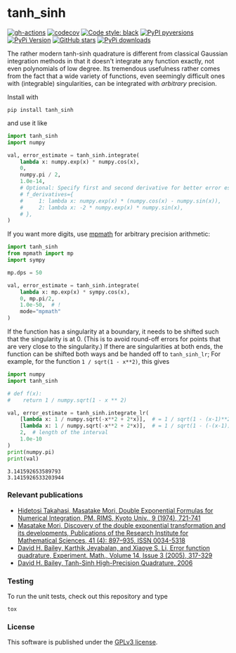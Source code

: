 # tanh_sinh

[![gh-actions](https://img.shields.io/github/workflow/status/nschloe/tanh_sinh/ci?style=flat-square)](https://github.com/nschloe/tanh_sinh/actions?query=workflow%3Aci)
[![codecov](https://img.shields.io/codecov/c/github/nschloe/tanh_sinh.svg?style=flat-square)](https://codecov.io/gh/nschloe/tanh_sinh)
[![Code style: black](https://img.shields.io/badge/code%20style-black-000000.svg?style=flat-square)](https://github.com/psf/black)
[![PyPI pyversions](https://img.shields.io/pypi/pyversions/tanh_sinh.svg?style=flat-square)](https://pypi.org/pypi/tanh_sinh/)
[![PyPi Version](https://img.shields.io/pypi/v/tanh_sinh.svg?style=flat-square)](https://pypi.org/project/tanh_sinh)
[![GitHub stars](https://img.shields.io/github/stars/nschloe/tanh_sinh.svg?logo=github&label=Stars&logoColor=white&style=flat-square)](https://github.com/nschloe/tanh_sinh)
[![PyPi downloads](https://img.shields.io/pypi/dm/tanh_sinh.svg?style=flat-square)](https://pypistats.org/packages/tanh_sinh)


The rather modern tanh-sinh quadrature is different from classical Gaussian integration
methods in that it doesn't integrate any function exactly, not even polynomials of low
degree. Its tremendous usefulness rather comes from the fact that a wide variety of
functions, even seemingly difficult ones with (integrable) singularities, can be
integrated with _arbitrary_ precision.

Install with
```
pip install tanh_sinh
```
and use it like
```python
import tanh_sinh
import numpy

val, error_estimate = tanh_sinh.integrate(
    lambda x: numpy.exp(x) * numpy.cos(x),
    0,
    numpy.pi / 2,
    1.0e-14,
    # Optional: Specify first and second derivative for better error estimation
    # f_derivatives={
    #     1: lambda x: numpy.exp(x) * (numpy.cos(x) - numpy.sin(x)),
    #     2: lambda x: -2 * numpy.exp(x) * numpy.sin(x),
    # },
)
```
If you want more digits, use [mpmath](http://mpmath.org/) for arbitrary precision
arithmetic:
```python
import tanh_sinh
from mpmath import mp
import sympy

mp.dps = 50

val, error_estimate = tanh_sinh.integrate(
    lambda x: mp.exp(x) * sympy.cos(x),
    0, mp.pi/2,
    1.0e-50,  # !
    mode="mpmath"
)
```

If the function has a singularity at a boundary, it needs to be shifted such that the
singularity is at 0. (This is to avoid round-off errors for points that are very close
to the singularity.)
If there are singularities at both ends, the function can be shifted both ways and be
handed off to `tanh_sinh_lr`; For example, for the function `1 / sqrt(1 - x**2)`, this
gives
```python
import numpy
import tanh_sinh

# def f(x):
#    return 1 / numpy.sqrt(1 - x ** 2)

val, error_estimate = tanh_sinh.integrate_lr(
    [lambda x: 1 / numpy.sqrt(-x**2 + 2*x)],  # = 1 / sqrt(1 - (x-1)**2)
    [lambda x: 1 / numpy.sqrt(-x**2 + 2*x)],  # = 1 / sqrt(1 - (-(x-1))**2)
    2,  # length of the interval
    1.0e-10
)
print(numpy.pi)
print(val)
```
```
3.141592653589793
3.1415926533203944
```

### Relevant publications

 * [Hidetosi Takahasi, Masatake Mori, Double Exponential Formulas for Numerical Integration, PM. RIMS, Kyoto Univ., 9 (1974), 721-741](https://doi.org/10.2977%2Fprims%2F1195192451)
 * [Masatake Mori, Discovery of the double exponential transformation and its developments, Publications of the Research Institute for Mathematical Sciences, 41 (4): 897–935, ISSN 0034-5318](https://doi.org/10.2977/prims/1145474600)
 * [David H. Bailey, Karthik Jeyabalan, and Xiaoye S. Li, Error function quadrature, Experiment. Math., Volume 14, Issue 3 (2005), 317-329](https://projecteuclid.org/euclid.em/1128371757)
 * [David H. Bailey, Tanh-Sinh High-Precision Quadrature, 2006](https://www.davidhbailey.com/dhbpapers/dhb-tanh-sinh.pdf)


### Testing

To run the unit tests, check out this repository and type
```
tox
```

### License
This software is published under the [GPLv3 license](https://www.gnu.org/licenses/gpl-3.0.en.html).

